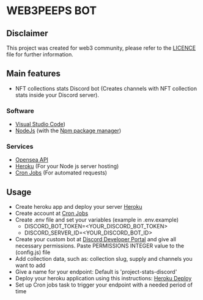 # WEB3PEEPS BOT

## Disclaimer
This project was created for web3 community, please refer to the [LICENCE](LICENSE) file for further information.

## Main features
- NFT collections stats Discord bot (Creates channels with NFT collection stats inside your Discord server).

### Software
- [Visual Studio Code](https://code.visualstudio.com/))
- [NodeJs](https://nodejs.org/) (with the [Npm package manager](https://www.npmjs.com/))

### Services
- [Opensea API](https://docs.opensea.io/reference/api-overview)
- [Heroku](https://dashboard.heroku.com/) (For your Node js server hosting) 
- [Cron Jobs](https://cron-job.org/en/) (For automated requests)

## Usage
- Create heroku app and deploy your server [Heroku](https://dashboard.heroku.com/)
- Create account at [Cron Jobs](https://cron-job.org/en/)
- Create .env file and set your variables (example in .env.example)
  - DISCORD_BOT_TOKEN=<YOUR_DISCORD_BOT_TOKEN>
  - DISCORD_SERVER_ID=<YOUR_DISCORD_BOT_ID>
- Create your custom bot at [Discord Developer Portal](https://discord.com/developers) and give all necessary permissions. Paste PERMISSIONS INTEGER value to the (config.js) file
- Add collection data, such as: collection slug, supply and channels you want to add
- Give a name for your endpoint: Default is 'project-stats-discord'
- Deploy your heroku application using this instructions: [Heroku Deploy](https://dashboard.heroku.com/apps/web3-peeps/deploy/heroku-git)
- Set up Cron jobs task to trigger your endpoint with a needed period of time

